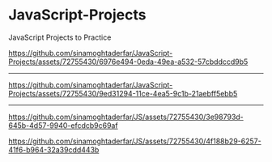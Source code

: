 # JavaScript-Projects
JavaScript Projects to Practice

https://github.com/sinamoghtaderfar/JavaScript-Projects/assets/72755430/6976e494-0eda-49ea-a532-57cbddccd9b5

------

https://github.com/sinamoghtaderfar/JavaScript-Projects/assets/72755430/9ed31294-11ce-4ea5-9c1b-21aebff5ebb5

-------

https://github.com/sinamoghtaderfar/JS/assets/72755430/3e98793d-645b-4d57-9940-efcdcb9c69af


https://github.com/sinamoghtaderfar/JS/assets/72755430/4f188b29-6257-41f6-b964-32a39cdd443b
